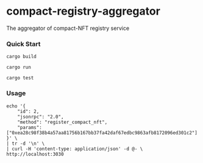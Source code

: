 # compact-registry-aggregator

The aggregator of compact-NFT registry service

### Quick Start
```shell
cargo build

cargo run

cargo test
```

### Usage

```shell
echo '{
    "id": 2,
    "jsonrpc": "2.0",
    "method": "register_compact_nft",
    "params": ["0xea28c98f38b4a57aa81756b167bb37fa42daf67edbc9863afb8172096ed301c2"]
}' \
| tr -d '\n' \
| curl -H 'content-type: application/json' -d @- \
http://localhost:3030
```